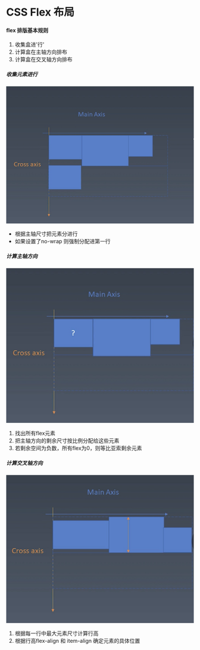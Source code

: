 # CSS Flex 布局
#### flex 排版基本规则
1. 收集盒进'行'
2. 计算盒在主轴方向排布
3. 计算盒在交叉轴方向排布

##### 收集元素进行
![-w392](media/16043750303852/16043751457084.jpg)
- 根据主轴尺寸把元素分进行
- 如果设置了no-wrap 则强制分配进第一行

##### 计算主轴方向
![-w334](media/16043750303852/16043753900864.jpg)

1. 找出所有flex元素
2. 把主轴方向的剩余尺寸按比例分配给这些元素
3. 若剩余空间为负数，所有flex为0，则等比亚索剩余元素

##### 计算交叉轴方向
![-w334](media/16043750303852/16043756010164.jpg)

1. 根据每一行中最大元素尺寸计算行高
2. 根据行高flex-align 和 item-align 确定元素的具体位置
